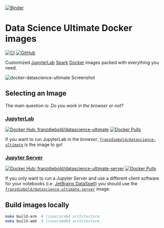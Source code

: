 [![Binder](https://mybinder.org/badge_logo.svg)](https://mybinder.org/v2/gh/vitaly-zverev/docker-datascience-ultimate/HEAD?labpath=demo.ipynb)

# Data Science Ultimate Docker images

[![CI](https://github.com/FranzDiebold/docker-datascience-ultimate/actions/workflows/ci.yml/badge.svg)](https://github.com/FranzDiebold/docker-datascience-ultimate/actions/workflows/ci.yml)
[![GitHub](https://img.shields.io/github/license/FranzDiebold/docker-datascience-ultimate)](./LICENSE)

Customized [JupyterLab](https://jupyter.org/) [Spark](https://spark.apache.org/docs/latest/api/python/) [Docker](https://www.docker.com/) images packed with everything you need.

![docker-datascience-ultimate Screenshot](images/datascience-ultimate_screenshot.png)

## Selecting an Image

The main question is: _Do you work in the browser or not?_

### [JupyterLab](./datascience-ultimate/)

[![Docker Hub: franzdiebold/datascience-ultimate](https://img.shields.io/badge/Docker%20Hub-franzdiebold%2Fdatascience--ultimate-2496ed)](https://hub.docker.com/r/franzdiebold/datascience-ultimate)
[![Docker Pulls](https://img.shields.io/docker/pulls/franzdiebold/datascience-ultimate)](https://hub.docker.com/r/franzdiebold/datascience-ultimate)

If you want to run JupyterLab in the _browser_, [`franzdiebold/datascience-ultimate`](https://hub.docker.com/r/franzdiebold/datascience-ultimate) is the image to go!

### [Jupyter Server](./datascience-ultimate-server/)

[![Docker Hub: franzdiebold/datascience-ultimate-server](https://img.shields.io/badge/Docker%20Hub-franzdiebold%2Fdatascience--ultimate--server-2496ed)](https://hub.docker.com/r/franzdiebold/datascience-ultimate-server)
[![Docker Pulls](https://img.shields.io/docker/pulls/franzdiebold/datascience-ultimate-server)](https://hub.docker.com/r/franzdiebold/datascience-ultimate-server)

If you only want to run a Jupyter Server and use a different client software for your notebooks (i.e. [JetBrains DataSpell](https://www.jetbrains.com/dataspell/)) you should use the [`franzdiebold/datascience-ultimate-server`](https://hub.docker.com/r/franzdiebold/datascience-ultimate-server) image.

## Build images locally

```bash
make build-arm  # linux/arm64 architecture
make build-amd  # linux/amd64 architecture
```
